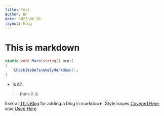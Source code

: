 ```yaml
---
title: Test
author: HP
date: 2023-06-28
layout: blog
---
```


# This is markdown

```cs
static void Main(string[] args)
{
    CheckItsDefinatelyMarkdown(); 
}
```

- Is it?

> I think it is

look at [This Blog](https://joshcollinsworth.com/blog/build-static-sveltekit-markdown-blog) for adding a blog in markdown.
Style issues [Covered Here](https://github.com/svelte-add/svelte-add/issues/115) also [Used Here](https://www.jvp.design/blog/building-a-blog-with-sveltekit-tailwind-mdsvex)
